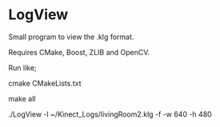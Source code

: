 LogView
=======

Small program to view the .klg format.

Requires CMake, Boost, ZLIB and OpenCV. 

Run like;

cmake CMakeLists.txt 

make all

./LogView -l ~/Kinect_Logs/livingRoom2.klg -f -w 640 -h 480
